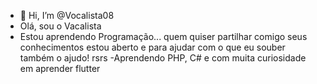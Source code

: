 - 👋 Hi, I’m @Vocalista08
- Olá, sou o Vacalista
- Estou aprendendo Programação... quem quiser partilhar comigo seus conhecimentos estou aberto e para ajudar com o que eu souber também o ajudo! rsrs
-Aprendendo PHP, C# e com muita curiosidade em aprender flutter

<!---
Vocalista08/Vocalista08 is a ✨ special ✨ repository because its `README.md` (this file) appears on your GitHub profile.
You can click the Preview link to take a look at your changes.
--->
